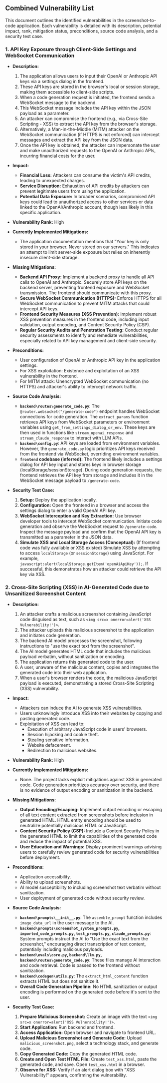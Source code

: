 ## Combined Vulnerability List

This document outlines the identified vulnerabilities in the screenshot-to-code application. Each vulnerability is detailed with its description, potential impact, rank, mitigation status, preconditions, source code analysis, and a security test case.

### 1. API Key Exposure through Client-Side Settings and WebSocket Communication

* **Description:**
    1. The application allows users to input their OpenAI or Anthropic API keys via a settings dialog in the frontend.
    2. These API keys are stored in the browser's local or session storage, making them accessible to client-side scripts.
    3. When a code generation request is initiated, the frontend sends a WebSocket message to the backend.
    4. This WebSocket message includes the API key within the JSON payload as a parameter.
    5. An attacker can compromise the frontend (e.g., via Cross-Site Scripting - XSS) to extract the API key from the browser's storage.
    6. Alternatively, a Man-in-the-Middle (MITM) attacker on the WebSocket communication (if HTTPS is not enforced) can intercept messages and extract the API key from the JSON data.
    7. Once the API key is obtained, the attacker can impersonate the user and make unauthorized requests to the OpenAI or Anthropic APIs, incurring financial costs for the user.

* **Impact:**
    - **Financial Loss:** Attackers can consume the victim's API credits, leading to unexpected charges.
    - **Service Disruption:** Exhaustion of API credits by attackers can prevent legitimate users from using the application.
    - **Potential Data Exposure:** In broader scenarios, compromised API keys could lead to unauthorized access to other services or data linked to the OpenAI/Anthropic account, though less likely in this specific application.

* **Vulnerability Rank:** High

* **Currently Implemented Mitigations:**
    - The application documentation mentions that "Your key is only stored in your browser. Never stored on our servers." This indicates an attempt to limit server-side exposure but relies on inherently insecure client-side storage.

* **Missing Mitigations:**
    - **Backend API Proxy:** Implement a backend proxy to handle all API calls to OpenAI and Anthropic. Securely store API keys on the backend server, preventing frontend exposure and WebSocket transmission. The frontend should communicate with this proxy.
    - **Secure WebSocket Communication (HTTPS):** Enforce HTTPS for all WebSocket communication to prevent MITM attacks that could intercept API keys.
    - **Frontend Security Measures (XSS Prevention):** Implement robust XSS prevention measures in the frontend code, including input validation, output encoding, and Content Security Policy (CSP).
    - **Regular Security Audits and Penetration Testing:** Conduct regular security assessments to identify and remediate vulnerabilities, especially related to API key management and client-side security.

* **Preconditions:**
    - User configuration of OpenAI or Anthropic API key in the application settings.
    - For XSS exploitation: Existence and exploitation of an XSS vulnerability in the frontend.
    - For MITM attack: Unencrypted WebSocket communication (no HTTPS) and attacker's ability to intercept network traffic.

* **Source Code Analysis:**
    - **`backend\routes\generate_code.py`**: The `@router.websocket("/generate-code")` endpoint handles WebSocket connections for code generation. The `extract_params` function retrieves API keys from WebSocket parameters or environment variables using `get_from_settings_dialog_or_env`. These keys are then used in functions like `stream_openai_response` and `stream_claude_response` to interact with LLM APIs.
    - **`backend\config.py`**: API keys are loaded from environment variables. However, the `generate_code.py` logic prioritizes API keys received from the frontend via WebSocket, overriding environment variables.
    - **`frontend` codebase (inferred):** The frontend likely includes a settings dialog for API key input and stores keys in browser storage (localStorage/sessionStorage). During code generation requests, the frontend retrieves the API key from storage and includes it in the WebSocket message payload to `/generate-code`.

* **Security Test Case:**
    1. **Setup:** Deploy the application locally.
    2. **Configuration:** Open the frontend in a browser and access the settings dialog to enter a valid OpenAI API key.
    3. **WebSocket Interception and Key Extraction:** Use browser developer tools to intercept WebSocket communication. Initiate code generation and observe the WebSocket request to `/generate-code`. Inspect the message payload and confirm that the OpenAI API key is transmitted as a parameter in the JSON data.
    4. **Simulate XSS and Local Storage Access (Conceptual):**  (If frontend code was fully available or XSS existed) Simulate XSS by attempting to access `localStorage` (or `sessionStorage`) using JavaScript. For example, `javascript:alert(localStorage.getItem('openAiApiKey'));`. If successful, this demonstrates how an attacker could retrieve the API key via XSS.

### 2. Cross-Site Scripting (XSS) in AI-Generated Code due to Unsanitized Screenshot Content

* **Description:**
    1. An attacker crafts a malicious screenshot containing JavaScript code disguised as text, such as `<img src=x onerror=alert('XSS Vulnerability!')>`.
    2. The attacker uploads this malicious screenshot to the application and initiates code generation.
    3. The backend AI model processes the screenshot, following instructions to "use the exact text from the screenshot".
    4. The AI model generates HTML code that includes the malicious payload verbatim, without sanitization or encoding.
    5. The application returns this generated code to the user.
    6. A user, unaware of the malicious content, copies and integrates the generated code into their web application.
    7. When a user's browser renders the code, the malicious JavaScript payload is executed, demonstrating a stored Cross-Site Scripting (XSS) vulnerability.

* **Impact:**
    - Attackers can induce the AI to generate XSS vulnerabilities.
    - Users unknowingly introduce XSS into their websites by copying and pasting generated code.
    - Exploitation of XSS can lead to:
        - Execution of arbitrary JavaScript code in users' browsers.
        - Session hijacking and cookie theft.
        - Stealing sensitive information.
        - Website defacement.
        - Redirection to malicious websites.

* **Vulnerability Rank:** High

* **Currently Implemented Mitigations:**
    - None. The project lacks explicit mitigations against XSS in generated code. Code generation prioritizes accuracy over security, and there is no evidence of output encoding or sanitization in the backend.

* **Missing Mitigations:**
    - **Output Encoding/Escaping:** Implement output encoding or escaping of all text content extracted from screenshots before inclusion in generated HTML. HTML entity encoding should be used to neutralize potentially malicious HTML or JavaScript.
    - **Content Security Policy (CSP):** Include a Content Security Policy in the generated HTML to limit the capabilities of the generated code and reduce the impact of potential XSS.
    - **User Education and Warnings:** Display prominent warnings advising users to carefully review generated code for security vulnerabilities before deployment.

* **Preconditions:**
    - Application accessibility.
    - Ability to upload screenshots.
    - AI model susceptibility to including screenshot text verbatim without sanitization.
    - User deployment of generated code without security review.

* **Source Code Analysis:**
    - **`backend\prompts\__init__.py`**: The `assemble_prompt` function includes `image_data_url` in the user message to the AI.
    - **`backend\prompts\screenshot_system_prompts.py`, `imported_code_prompts.py`, `test_prompts.py`, `claude_prompts.py`**: System prompts instruct the AI to "Use the exact text from the screenshot," encouraging direct transcription of text content, potentially including malicious payloads.
    - **`backend\evals\core.py`, `backend\llm.py`, `backend\routes\generate_code.py`**: These files manage AI interaction and code retrieval. Code is passed to the frontend without sanitization.
    - **`backend\codegen\utils.py`**: The `extract_html_content` function extracts HTML but does not sanitize it.
    - **Overall Code Generation Pipeline:** No HTML sanitization or output encoding is performed on the generated code before it's sent to the user.

* **Security Test Case:**
    1. **Prepare Malicious Screenshot:** Create an image with the text `<img src=x onerror=alert('XSS Vulnerability!')>`.
    2. **Start Application:** Run backend and frontend.
    3. **Access Application:** Open browser and navigate to frontend URL.
    4. **Upload Malicious Screenshot and Generate Code:** Upload `malicious_screenshot.png`, select a technology stack, and generate code.
    5. **Copy Generated Code:** Copy the generated HTML code.
    6. **Create and Open Test HTML File:** Create `test_xss.html`, paste the generated code, and save. Open `test_xss.html` in a browser.
    7. **Observe for XSS:** Verify if an alert dialog box with "XSS Vulnerability!" appears, confirming the vulnerability.
